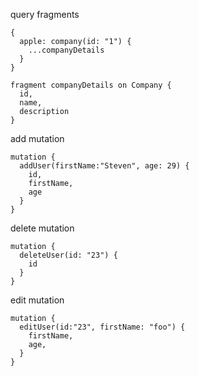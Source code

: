 query fragments

```
{
  apple: company(id: "1") {
    ...companyDetails
  }
}

fragment companyDetails on Company {
  id,
  name,
  description
}
```

add mutation

```
mutation {
  addUser(firstName:"Steven", age: 29) {
    id,
    firstName,
    age
  }
}
```

delete mutation

```
mutation {
  deleteUser(id: "23") {
    id
  }
}
```

edit mutation

```
mutation {
  editUser(id:"23", firstName: "foo") {
    firstName,
    age,
  }
}
```
